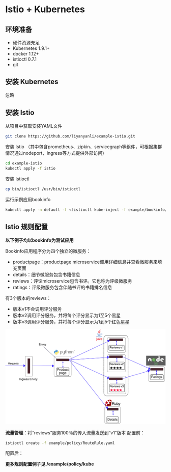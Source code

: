 # Istio + Kubernetes

## 环境准备
- 硬件资源充足
- Kubernetes 1.9.1+
- docker 1.12+
- istioctl 0.7.1
- git

## 安装 Kubernetes
忽略

## 安装 Istio
 从项目中获取安装YAML文件
 ``` bash
 git clone https://github.com/liyanyanli/example-istio.git
 ```
 安装 Istio （其中包含prometheus、zipkin、servicegraph等组件，可根据集群情况通过nodeport，ingress等方式提供外部访问）
 ``` bash
 cd example-istio
 kubectl apply -f istio
 ```
 安装 Istioctl
 ``` bash
 cp bin/istioctl /usr/bin/istioctl
 ```
 运行示例应用bookinfo
 ``` bash
 kubectl apply -n default -f <(istioctl kube-inject -f example/bookinfo/bookinfo.yaml)
 ```

## Istio 规则配置
**以下例子均以bookinfo为测试应用**

Bookinfo应用程序分为四个独立的微服务：
- productpage：productpage microservice调用详细信息并查看微服务来填充页面
- details：细节微服务包含书籍信息
- reviews：评论microservice包含书评。它也称为评级微服务
- ratings：评级微服务包含伴随书评的书籍排名信息

有3个版本的reviews：
- 版本v1不会调用评分服务
- 版本v2调用评分服务，并将每个评分显示为1至5个黑星
- 版本v3调用评分服务，并将每个评分显示为1到5个红色星星

![Bookinfo](./image/withistio.svg)

**流量管理**：将“reviews”服务100％的传入流量发送到“v1”版本
配置前：

``` bash
istioctl create -f example/policy/RouteRule.yaml
```
配置后：

**更多规则配置例子见 /example/policy/kube**



